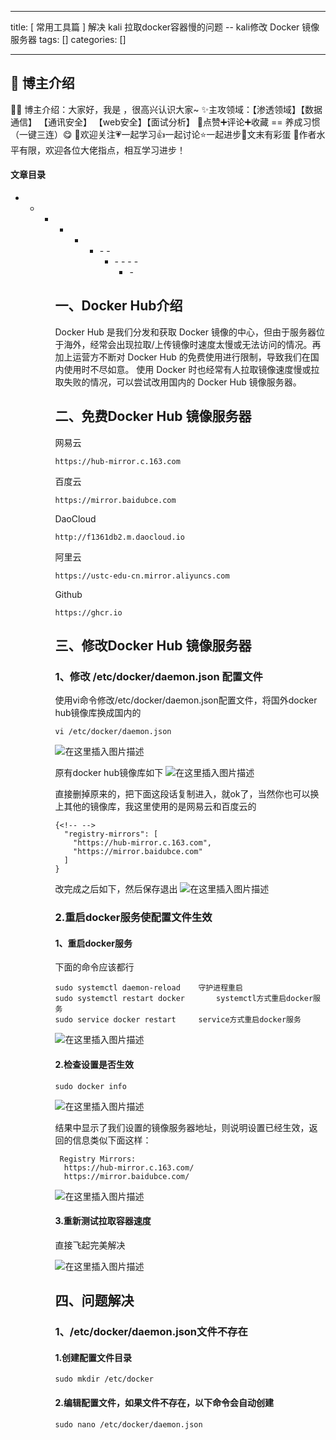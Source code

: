 
--- 
title:  [ 常用工具篇 ] 解决 kali 拉取docker容器慢的问题 -- kali修改 Docker 镜像服务器 
tags: []
categories: [] 

---
>  
 <h2>🍬 博主介绍</h2> 
 👨‍🎓 博主介绍：大家好，我是  ，很高兴认识大家~ ✨主攻领域：【渗透领域】【数据通信】 【通讯安全】 【web安全】【面试分析】 🎉点赞➕评论➕收藏 == 养成习惯（一键三连）😋 🎉欢迎关注💗一起学习👍一起讨论⭐️一起进步📝文末有彩蛋 🙏作者水平有限，欢迎各位大佬指点，相互学习进步！ 




#### 文章目录
- - - - - <ul><li>- - <ul><li>- - - - <ul><li>- 


## 一、Docker Hub介绍

>  
 Docker Hub 是我们分发和获取 Docker 镜像的中心，但由于服务器位于海外，经常会出现拉取/上传镜像时速度太慢或无法访问的情况。再加上运营方不断对 Docker Hub 的免费使用进行限制，导致我们在国内使用时不尽如意。 使用 Docker 时也经常有人拉取镜像速度慢或拉取失败的情况，可以尝试改用国内的 Docker Hub 镜像服务器。 


## 二、免费Docker Hub 镜像服务器

>  
 网易云 


```
https://hub-mirror.c.163.com

```

>  
 百度云 


```
https://mirror.baidubce.com

```

>  
 DaoCloud 


```
http://f1361db2.m.daocloud.io

```

>  
 阿里云 


```
https://ustc-edu-cn.mirror.aliyuncs.com

```

>  
 Github 


```
https://ghcr.io

```

## 三、修改Docker Hub 镜像服务器

### 1、修改 /etc/docker/daemon.json 配置文件

>  
 使用vi命令修改/etc/docker/daemon.json配置文件，将国外docker hub镜像库换成国内的 


```
vi /etc/docker/daemon.json

```

<img src="https://img-blog.csdnimg.cn/e262ff7f95a14af6a1377834784a499f.png" alt="在这里插入图片描述">

>  
 原有docker hub镜像库如下 <img src="https://img-blog.csdnimg.cn/575b420ece964d509a96afc54f6c2f14.png" alt="在这里插入图片描述"> 


>  
 直接删掉原来的，把下面这段话复制进入，就ok了，当然你也可以换上其他的镜像库，我这里使用的是网易云和百度云的 


```
{<!-- -->
  "registry-mirrors": [
    "https://hub-mirror.c.163.com",
    "https://mirror.baidubce.com"
  ]
}

```

>  
 改完成之后如下，然后保存退出 <img src="https://img-blog.csdnimg.cn/4950f900ac0c417e9af6def9f7023cae.png" alt="在这里插入图片描述"> 


### 2.重启docker服务使配置文件生效

#### 1、重启docker服务

>  
 下面的命令应该都行 


```
sudo systemctl daemon-reload 	守护进程重启
sudo systemctl restart docker		systemctl方式重启docker服务
sudo service docker restart		service方式重启docker服务

```

<img src="https://img-blog.csdnimg.cn/6ce7c2a80a7c42e7ad6f084e55d99aae.png" alt="在这里插入图片描述">

#### 2.检查设置是否生效

```
sudo docker info

```

<img src="https://img-blog.csdnimg.cn/a5f4bf7c1fc2423c9f8787e0d0010191.png" alt="在这里插入图片描述">

>  
 结果中显示了我们设置的镜像服务器地址，则说明设置已经生效，返回的信息类似下面这样： 


```
 Registry Mirrors:
  https://hub-mirror.c.163.com/
  https://mirror.baidubce.com/

```

<img src="https://img-blog.csdnimg.cn/93e141cd3e00477cabcf21172163f80d.png" alt="在这里插入图片描述">

#### 3.重新测试拉取容器速度

>  
 直接飞起完美解决 


<img src="https://img-blog.csdnimg.cn/ea4e696596f34111adeb24978134326b.png" alt="在这里插入图片描述">

## 四、问题解决

### 1、/etc/docker/daemon.json文件不存在

#### 1.创建配置文件目录

```
sudo mkdir /etc/docker

```

#### 2.编辑配置文件，如果文件不存在，以下命令会自动创建

```
sudo nano /etc/docker/daemon.json

```
